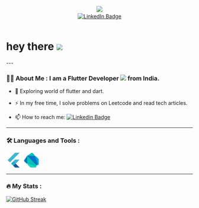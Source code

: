 <div id="header" align="center">
  <img src="https://media.giphy.com/media/M9gbBd9nbDrOTu1Mqx/giphy.gif" width="100"/>
</div>
<div id="badges" align="center">
  <a href="https://www.linkedin.com/in/kishan-bhuta-419a4a10a/">
    <img src="https://img.shields.io/badge/LinkedIn-blue?style=for-the-badge&logo=linkedin&logoColor=white" alt="LinkedIn Badge"/>
  </a>
</div>
<img src="https://komarev.com/ghpvc/?username=kishan06&style=flat-square&color=blue" alt=""/>
<h1>
  hey there
  <img src="https://media.giphy.com/media/hvRJCLFzcasrR4ia7z/giphy.gif" width="30px"/>
</h1>
---

### :technologist: About Me : I am a Flutter Developer <img src="https://media.giphy.com/media/WUlplcMpOCEmTGBtBW/giphy.gif" width="30"> from India.

- :seedling: Exploring world of flutter and dart.

- :zap: In my free time, I solve problems on Leetcode and read tech articles.

- :mailbox: How to reach me: 
 [![Linkedin Badge](https://img.shields.io/badge/LinkedIn-blue?style=for-the-badge&logo=linkedin&logoColor=white)](https://www.linkedin.com/in/kishan-bhuta-419a4a10a/)

---

### :hammer_and_wrench: Languages and Tools :<br> 
<img src="https://github.com/devicons/devicon/blob/master/icons/flutter/flutter-original.svg" title="Flutter" alt="Flutter" width="40" height="40"/>&nbsp;
<img src="https://github.com/devicons/devicon/blob/master/icons/dart/dart-original.svg" title="Flutter" alt="Flutter" width="40" height="40"/>&nbsp;

---

### :fire: My Stats : <br>
[![GitHub Streak](http://github-readme-streak-stats.herokuapp.com?user=kishan06&theme=dark&background=000000)](https://git.io/streak-stats)

